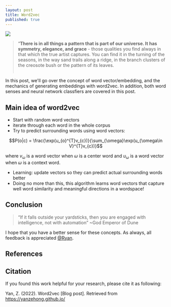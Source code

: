 ```yaml
---
layout: post
title: Word2vec
published: true
---
```


<div class="img-div-any-width" markdown="0">
  <image src="/images/NLP/word2vec.png"/>
  <br />
</div>

<blockquote class='subtle'>
  “<strong>There is in all things a pattern that is part of our universe. It has symmetry, elegance, and grace</strong> - those qualities you find always in that which the true artist captures. You can find it in the turning of the seasons, in the way sand trails along a ridge, in the branch clusters of the creosote
  bush or the pattern of its leaves. <br /><br />
</blockquote>

In this post, we'll go over the concept of word vector/embedding, and the mechanics of generating embeddings with word2vec. In addition, both word senses and neural network classfiers are covered in this post.
<!--more-->

## Main idea of word2vec
- Start with random word vectors
- iterate through each word in the whole corpus
- Try to predict surrounding words using word vectors:

$$P(o|c) = \frac{\exp(u_{o}^{T}v_{c})}{\sum_{\omega}\exp(u_{\omega\in V}^{T}v_{c})}$$

where $v_{\omega}$ is a word vector when $\omega$ is a center word and $u_{\omega}$ is a word vector when $\omega$ is a context word.

- Learning: update vectors so they can predict actual surrounding words better
- Doing no more than this, this algorithm learns word vectors that capture well word similarity and meaningful directions in a wordspace!

## Conclusion

<blockquote class="subtle">
“If it falls outside your yardsticks, then you are engaged with intelligence, not with automation”  ~God Emperor of Dune
</blockquote>

I hope that you have a better sense for these concepts. As always, all feedback is appreciated <a href="mailto:yanzehong1101@outllook.com">@Ryan</a>.

## References


## Citation
If you found this work helpful for your research, please cite it as following:

Yan, Z. (2022). Word2vec [Blog post]. Retrieved from https://yanzehong.github.io/
